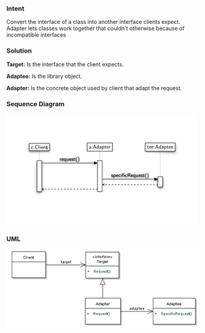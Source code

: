 ### Intent ###
Convert the interface of a class into another interface clients expect. Adapter
lets classes work together that couldn't otherwise because of incompatible
interfaces

### Solution ###
**Target:** Is the interface that the client expects.

**Adaptee:** Is the library object.

**Adapter:** Is the concrete object used by client that adapt the request.

### Sequence Diagram ###
![Adapter Image](../../../../../../resources/static/images/adapter_two.PNG)

### UML ###
![Adapter Image](../../../../../../resources/static/images/adapter_pattern.png)